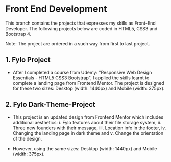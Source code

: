 # Front End Development #

This branch contains the projects that expresses my skills as Front-End Developer. The following projects below are coded in HTML5, CSS3 and Bootstrap 4. 

Note: The project are ordered in a such way from first to last project.

## 1. Fylo Project ##
- After I completed a course from Udemy: "Responsive Web Design Essentials - HTML5 CSS3 Bootstrap", I applied the skills learnt to complete a landing page from Frontend Mentor. The project is designed for these two sizes: Desktop (width: 1440px) and Mobile (width: 375px).
 
## 2. Fylo Dark-Theme-Project ##
- This project is an updated design from Frontend Mentor which includes additional aesthetics: 
       i. Fylo features about their file storage system,
       ii. Three new founders with their message, 
       iii. Location info in the footer, 
       iv. Changing the landing page in dark theme and 
       v. Change the orientation of the design.
 
 - However, using the same sizes: Desktop (width: 1440px) and Mobile (width: 375px).
 




